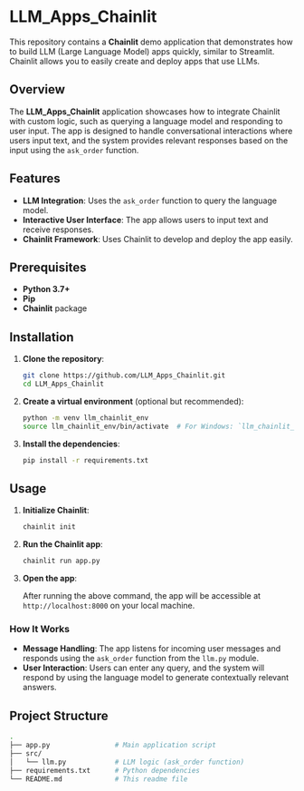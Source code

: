 # LLM_Apps_Chainlit

This repository contains a **Chainlit** demo application that demonstrates how to build LLM (Large Language Model) apps quickly, similar to Streamlit. Chainlit allows you to easily create and deploy apps that use LLMs.

## Overview

The **LLM_Apps_Chainlit** application showcases how to integrate Chainlit with custom logic, such as querying a language model and responding to user input. The app is designed to handle conversational interactions where users input text, and the system provides relevant responses based on the input using the `ask_order` function.

## Features

- **LLM Integration**: Uses the `ask_order` function to query the language model.
- **Interactive User Interface**: The app allows users to input text and receive responses.
- **Chainlit Framework**: Uses Chainlit to develop and deploy the app easily.

## Prerequisites

- **Python 3.7+**
- **Pip**
- **Chainlit** package

## Installation

1. **Clone the repository**:

    ```bash
    git clone https://github.com/LLM_Apps_Chainlit.git
    cd LLM_Apps_Chainlit
    ```

2. **Create a virtual environment** (optional but recommended):

    ```bash
    python -m venv llm_chainlit_env
    source llm_chainlit_env/bin/activate  # For Windows: `llm_chainlit_env\Scripts\activate`
    ```

3. **Install the dependencies**:

    ```bash
    pip install -r requirements.txt
    ```

## Usage

1. **Initialize Chainlit**:

    ```bash
    chainlit init
    ```

2. **Run the Chainlit app**:

    ```bash
    chainlit run app.py
    ```

3. **Open the app**:

   After running the above command, the app will be accessible at `http://localhost:8000` on your local machine.

### How It Works

- **Message Handling**: The app listens for incoming user messages and responds using the `ask_order` function from the `llm.py` module.
- **User Interaction**: Users can enter any query, and the system will respond by using the language model to generate contextually relevant answers.

## Project Structure

```bash
.
├── app.py                # Main application script
├── src/
│   └── llm.py            # LLM logic (ask_order function)
├── requirements.txt      # Python dependencies
└── README.md             # This readme file

